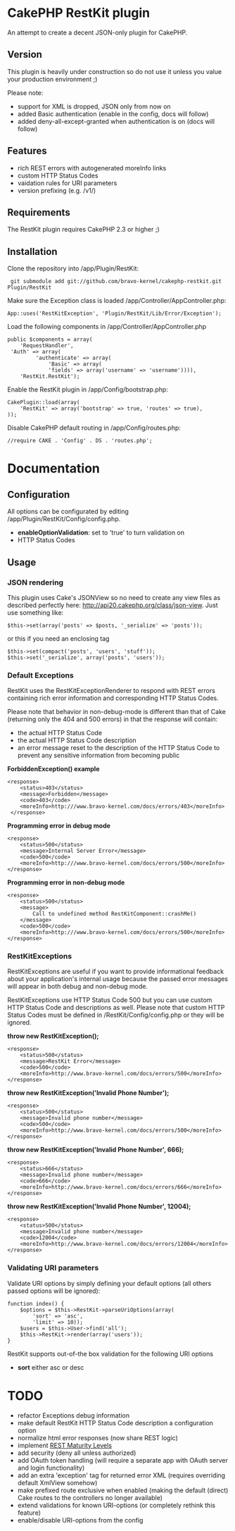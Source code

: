# CakePHP RestKit plugin

An attempt to create a decent JSON-only plugin for CakePHP.

## Version ##

This plugin is heavily under construction so do not use it unless you value your production environment ;)

Please note:

* support for XML is dropped, JSON only from now on
* added Basic authentication (enable in the config, docs will follow)
* added deny-all-except-granted when authentication is on (docs will follow)

## Features

* rich REST errors with autogenerated moreInfo links
* custom HTTP Status Codes
* vaidation rules for URI parameters
* version prefixing (e.g. /v1/)

## Requirements

The RestKit plugin requires CakePHP 2.3 or higher ;)

## Installation

Clone the repository into /app/Plugin/RestKit:

     git submodule add git://github.com/bravo-kernel/cakephp-restkit.git Plugin/RestKit

Make sure the Exception class is loaded /app/Controller/AppController.php:

    App::uses('RestKitException', 'Plugin/RestKit/Lib/Error/Exception');

Load the following components in /app/Controller/AppController.php

    public $components = array(
        'RequestHandler',
	 'Auth' => array(
             'authenticate' => array(
                 'Basic' => array(
                 'fields' => array('username' => 'username')))),
        'RestKit.RestKit');

Enable the RestKit plugin in /app/Config/bootstrap.php:

    CakePlugin::load(array(
        'RestKit' => array('bootstrap' => true, 'routes' => true),
    ));

Disable CakePHP default routing in /app/Config/routes.php:

    //require CAKE . 'Config' . DS . 'routes.php';


# Documentation

## Configuration

All options can be configurated by editing /app/Plugin/RestKit/Config/config.php.

* **enableOptionValidation**: set to 'true' to turn validation on
* HTTP Status Codes

## Usage

### JSON rendering

This plugin uses Cake's JSONView so no need to create any view files as described
perfectly here: http://api20.cakephp.org/class/json-view. Just use something like:

    $this->set(array('posts' => $posts, '_serialize' => 'posts'));

or this if you need an enclosing tag

    $this->set(compact('posts', 'users', 'stuff'));
    $this->set('_serialize', array('posts', 'users'));

### Default Exceptions

RestKit uses the RestKitExceptionRenderer to respond with REST errors containing
rich error information and corresponding HTTP Status Codes.

Please note that behavior in non-debug-mode is different than that of Cake (returning only
the 404 and 500 errors) in that the response will contain:
* the actual HTTP Status Code
* the actual HTTP Status Code description
* an error message reset to the description of the HTTP Status Code to prevent
any sensitive information from becoming public

**ForbiddenException() example**

    <response>
        <status>403</status>
        <message>Forbidden</message>
        <code>403</code>
        <moreInfo>http:///www.bravo-kernel.com/docs/errors/403</moreInfo>
     </response>

**Programming error in debug mode**

    <response>
        <status>500</status>
        <message>Internal Server Error</message>
        <code>500</code>
        <moreInfo>http:///www.bravo-kernel.com/docs/errors/500</moreInfo>
    </response>

**Programming error in non-debug mode**

    <response>
        <status>500</status>
        <message>
            Call to undefined method RestKitComponent::crashMe()
        </message>
        <code>500</code>
        <moreInfo>http:///www.bravo-kernel.com/docs/errors/500</moreInfo>
    </response>

### RestKitExceptions

RestKitExceptions are useful if you want to provide informational feedback about your application's
internal usage because the passed error messages will appear in both debug and non-debug mode.

RestKitExceptions use HTTP Status Code 500 but you can use custom HTTP Status Code and descriptions
as well. Please note that custom HTTP Status Codes must be defined in /RestKit/Config/config.php or
they will be ignored.

**throw new RestKitException();**

    <response>
        <status>500</status>
        <message>RestKit Error</message>
        <code>500</code>
        <moreInfo>http://www.bravo-kernel.com/docs/errors/500</moreInfo>
    </response>

**throw new RestKitException('Invalid Phone Number');**

    <response>
        <status>500</status>
        <message>Invalid phone number</message>
        <code>500</code>
        <moreInfo>http://www.bravo-kernel.com/docs/errors/500</moreInfo>
    </response>

**throw new RestKitException('Invalid Phone Number', 666);**

    <response>
        <status>666</status>
        <message>Invalid phone number</message>
        <code>666</code>
        <moreInfo>http://www.bravo-kernel.com/docs/errors/666</moreInfo>
    </response>

**throw new RestKitException('Invalid Phone Number', 12004);**

    <response>
        <status>500</status>
        <message>Invalid phone number</message>
        <code>12004</code>
        <moreInfo>http://www.bravo-kernel.com/docs/errors/12004</moreInfo>
    </response>

### Validating URI parameters

Validate URI options by simply defining your default options (all others passed
options will be ignored):

    function index() {
        $options = $this->RestKit->parseUriOptions(array(
            'sort' => 'asc',
            'limit' => 10));
        $users = $this->User->find('all');
        $this->RestKit->render(array('users'));
    }

RestKit supports out-of-the box validation for the following URI options

* **sort** either asc or desc

# TODO

* refactor Exceptions debug information
* make default RestKit HTTP Status Code description a configuration option
* normalize html error responses (now share REST logic)
* implement [REST Maturity Levels](http://martinfowler.com/articles/richardsonMaturityModel.html)
* add security (deny all unless authorized)
* add OAuth token handling (will require a separate app with OAuth server and login functionality)
* add an extra 'exception' tag for returned error XML (requires overriding default XmlView somehow)
* make prefixed route exclusive when enabled (making the default (direct) Cake routes to the controllers no longer available)
* extend validations for known URI-options (or completely rethink this feature)
* enable/disable URI-options from the config

